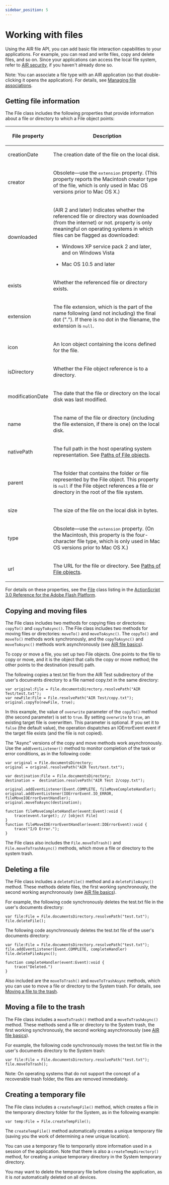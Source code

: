 ```yaml
---
sidebar_position: 5
---
```


# Working with files

Using the AIR file API, you can add basic file interaction capabilities to your
applications. For example, you can read and write files, copy and delete files,
and so on. Since your applications can access the local file system, refer to
[AIR security](../../../security/air-security/index.md), if you haven't already
done so.

Note: You can associate a file type with an AIR application (so that
double-clicking it opens the application). For details, see
[Managing file associations](../../../client-system-interaction/working-with-air-runtime-and-operating-system-information.md#managing-file-associations).

## Getting file information

The File class includes the following properties that provide information about
a file or directory to which a File object points:

<table>
<thead>
    <tr>
        <th><p>File property</p></th>
        <th><p>Description</p></th>
    </tr>
</thead>
<tbody>
    <tr>
        <td><p>creationDate</p></td>
        <td><p>The creation date of the file on the local disk.</p></td>
    </tr>
    <tr>
        <td><p>creator</p></td>
        <td><p>Obsolete—use the <samp>extension</samp> property. (This property
        reports the Macintosh creator type of the file, which is only used in
        Mac OS versions prior to Mac OS X.)</p></td>
    </tr>
    <tr>
        <td><p>downloaded</p></td>
        <td><p>(AIR 2 and later) Indicates whether the referenced file or
        directory was downloaded (from the internet) or not. property is only
        meaningful on operating systems in which files can be flagged as
        downloaded:</p><ul class="incremental">
        <li><p>Windows XP service pack 2 and later, and on Windows
        Vista</p></li>
        <li><p>Mac OS 10.5 and later</p></li>
        </ul>
        </td>
    </tr>
    <tr>
        <td><p>exists</p></td>
        <td><p>Whether the referenced file or directory exists.</p></td>
    </tr>
    <tr>
        <td><p>extension</p></td>
        <td><p>The file extension, which is the part of the name following (and
        not including) the final dot ("."). If there is no dot in the filename,
        the extension is <samp>null</samp>.</p></td>
    </tr>
    <tr>
        <td><p>icon</p></td>
        <td><p>An Icon object containing the icons defined for the
        file.</p></td>
    </tr>
    <tr>
        <td><p>isDirectory</p></td>
        <td><p>Whether the File object reference is to a directory.</p></td>
    </tr>
    <tr>
        <td><p>modificationDate</p></td>
        <td><p>The date that the file or directory on the local disk was last
        modified.</p></td>
    </tr>
    <tr>
        <td><p>name</p></td>
        <td><p>The name of the file or directory (including the file extension,
        if there is one) on the local disk.</p></td>
    </tr>
    <tr>
        <td><p>nativePath</p></td>
        <td><p>The full path in the host operating system representation. See <a
        href="./working-with-file-objects-in-air#paths-of-file-objects">Paths of File
        objects</a>.</p></td>
    </tr>
    <tr>
        <td><p>parent</p></td>
        <td><p>The folder that contains the folder or file represented by the
        File object. This property is <samp>null</samp> if the File object
        references a file or directory in the root of the file system.</p></td>
    </tr>
    <tr>
        <td><p>size</p></td>
        <td><p>The size of the file on the local disk in bytes.</p></td>
    </tr>
    <tr>
        <td><p>type</p></td>
        <td><p>Obsolete—use the <samp>extension</samp> property. (On the
        Macintosh, this property is the four-character file type, which is only
        used in Mac OS versions prior to Mac OS X.)</p></td>
    </tr>
    <tr>
        <td><p>url</p></td>
        <td><p>The URL for the file or directory. See <a
        href="./working-with-file-objects-in-air#paths-of-file-objects">Paths of File
        objects</a>.</p></td>
    </tr>
</tbody>
</table>

For details on these properties, see the
[File](https://help.adobe.com/en_US/FlashPlatform/reference/actionscript/3/flash/filesystem/File.html)
class listing in the
[ActionScript 3.0 Reference for the Adobe Flash Platform](https://help.adobe.com/en_US/FlashPlatform/reference/actionscript/3/index.html).

## Copying and moving files

The File class includes two methods for copying files or directories: `copyTo()`
and `copyToAsync()`. The File class includes two methods for moving files or
directories: `moveTo()` and `moveToAsync()`. The `copyTo()` and `moveTo()`
methods work synchronously, and the `copyToAsync()` and `moveToAsync()` methods
work asynchronously (see [AIR file basics](./air-file-basics.md)).

To copy or move a file, you set up two File objects. One points to the file to
copy or move, and it is the object that calls the copy or move method; the other
points to the destination (result) path.

The following copies a test.txt file from the AIR Test subdirectory of the
user's documents directory to a file named copy.txt in the same directory:

    var original:File = File.documentsDirectory.resolvePath("AIR Test/test.txt");
    var newFile:File = File.resolvePath("AIR Test/copy.txt");
    original.copyTo(newFile, true);

In this example, the value of `overwrite` parameter of the `copyTo()` method
(the second parameter) is set to `true`. By setting `overwrite` to `true`, an
existing target file is overwritten. This parameter is optional. If you set it
to `false` (the default value), the operation dispatches an IOErrorEvent event
if the target file exists (and the file is not copied).

The "Async" versions of the copy and move methods work asynchronously. Use the
`addEventListener()` method to monitor completion of the task or error
conditions, as in the following code:

    var original = File.documentsDirectory;
    original = original.resolvePath("AIR Test/test.txt");

    var destination:File = File.documentsDirectory;
    destination =  destination.resolvePath("AIR Test 2/copy.txt");

    original.addEventListener(Event.COMPLETE, fileMoveCompleteHandler);
    original.addEventListener(IOErrorEvent.IO_ERROR, fileMoveIOErrorEventHandler);
    original.moveToAsync(destination);

    function fileMoveCompleteHandler(event:Event):void {
    	trace(event.target); // [object File]
    }
    function fileMoveIOErrorEventHandler(event:IOErrorEvent):void {
    	trace("I/O Error.");
    }

The File class also includes the `File.moveToTrash()` and
`File.moveToTrashAsync()` methods, which move a file or directory to the system
trash.

## Deleting a file

The File class includes a `deleteFile()` method and a `deleteFileAsync()`
method. These methods delete files, the first working synchronously, the second
working asynchronously (see [AIR file basics](./air-file-basics.md)).

For example, the following code synchronously deletes the test.txt file in the
user's documents directory:

    var file:File = File.documentsDirectory.resolvePath("test.txt");
    file.deleteFile();

The following code asynchronously deletes the test.txt file of the user's
documents directory:

    var file:File = File.documentsDirectory.resolvePath("test.txt");
    file.addEventListener(Event.COMPLETE, completeHandler)
    file.deleteFileAsync();

    function completeHandler(event:Event):void {
    	trace("Deleted.")
    }

Also included are the `moveToTrash()` and `moveToTrashAsync` methods, which you
can use to move a file or directory to the System trash. For details, see
[Moving a file to the trash](#moving-a-file-to-the-trash).

## Moving a file to the trash

The File class includes a `moveToTrash()` method and a `moveToTrashAsync()`
method. These methods send a file or directory to the System trash, the first
working synchronously, the second working asynchronously (see
[AIR file basics](./air-file-basics.md)).

For example, the following code synchronously moves the test.txt file in the
user's documents directory to the System trash:

    var file:File = File.documentsDirectory.resolvePath("test.txt");
    file.moveToTrash();

Note: On operating systems that do not support the concept of a recoverable
trash folder, the files are removed immediately.

## Creating a temporary file

The File class includes a `createTempFile()` method, which creates a file in the
temporary directory folder for the System, as in the following example:

    var temp:File = File.createTempFile();

The `createTempFile()` method automatically creates a unique temporary file
(saving you the work of determining a new unique location).

You can use a temporary file to temporarily store information used in a session
of the application. Note that there is also a `createTempDirectory()` method,
for creating a unique temporary directory in the System temporary directory.

You may want to delete the temporary file before closing the application, as it
is _not_ automatically deleted on all devices.
